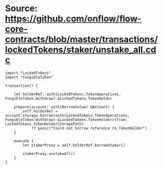 # Source: https://github.com/onflow/flow-core-contracts/blob/master/transactions/lockedTokens/staker/unstake_all.cdc

```
import "LockedTokens"
import "FungibleToken"

transaction() {

    let holderRef: auth(LockedTokens.TokenOperations, FungibleToken.Withdraw) &LockedTokens.TokenHolder

    prepare(account: auth(BorrowValue) &Account) {
        self.holderRef = account.storage.borrow<auth(LockedTokens.TokenOperations, FungibleToken.Withdraw) &LockedTokens.TokenHolder>(from: LockedTokens.TokenHolderStoragePath)
            ?? panic("Could not borrow reference to TokenHolder")
    }

    execute {
        let stakerProxy = self.holderRef.borrowStaker()

        stakerProxy.unstakeAll()
    }
}

```